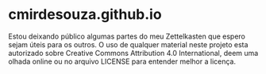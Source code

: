 # cmirdesouza.github.io
Estou deixando público algumas partes do meu Zettelkasten que espero sejam úteis para os outros.
O uso de qualquer material neste projeto esta autorizado sobre Creative Commons Attribution 4.0 International, deem uma olhada online ou no arquivo LICENSE para entender melhor a licença.
